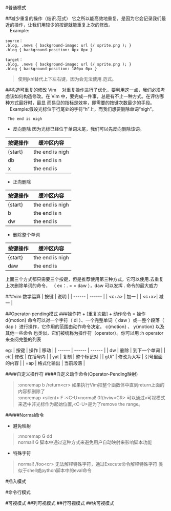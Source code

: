 #普通模式 

##减少重复的操作（结识.范式）
它之所以能高效地重复，是因为它会记录我们最
近的操作，让我们用较少的按键就能重复上次的修改。   
&emsp;Example: 
```
source：
.blog, .news { background-image: url (/ sprite.png ); }
.blog { background-position: 0px 0px }

target：
.blog, .news { background-image: url (/ sprite.png ); }
.blog { background-position: 180px 0px }
```
> 使用jkhl替代上下左右键，因为会无法使用.范式。


##构造可重复的修改 Vim
&emsp;对重复操作进行了优化，要利用这一点，我们必须考虑该如何构造修改。在 Vim
中，要完成一件事，总是有不止一种方式。在评估哪种方式最好时，最显
而易见的指标是效率，即需要的按键次数最少的手段。  
&emsp;Example:假设光标位于行尾处的字符“h”上，而我们想要删除单词“nigh”。
```
 The end is nigh
```
* 反向删除 因为光标已经位于单词末尾，我们可以先反向删除该词。 

| 按键操作 | 缓冲区内容 |
| -------- | ---------- |
| {start} | the end is nigh |
| db | the end is n |
| x | the end is |
* 正向删除 

| 按键操作 | 缓冲区内容 |
| -------- | ---------- |
| {start} | the end is nigh |
| b | the end is n |
| dw | the end is |

* 删除整个单词

| 按键操作 | 缓冲区内容 |
| -------- | ---------- |
| {start} | the end is nigh |
| daw | the end is |

上面三个方式都只需要三个按键，但是推荐使用第三种方式，它可以使用.去重复上次删除单词的命令，
（ ex：. = = daw ），daw 可以发挥 . 命令的最大威力 

###vim 数学运算 
| 按键 | 说明 | 
| ------ | ------ |
| &lt;c+a&gt; | 加一 | 
| &lt;c+x&gt;| 减一 |

##Operator-pending模式 
###操作符 + [重复次数] + 动作命令 = 操作 
d{motion} 命令可以对一个字符（ dl ）、一个完整单词（ daw ）或一整个段落（ dap
）进行操作，它作用的范围由动作命令决定。 c{motion} 、 y{motion} 以及其他一些命令
也类似，它们被统称为操作符（operator）。你可以用 :h operator 来查阅完整的列表

eg:
| 按键 | 操作 | 移动 |
| ------ | ------ | ------ | 
| dw | 删除 | 到下一个单词 |
| ci( | 修改 | 在括号内 | 
| yat | 复制 | 整个标记对 | 
| gUi" | 修改为大写 | 引号里面的内容 | 
| =ap | 格式化输出 | 当前段落 | 

####自定义操作符 
####自定义动作命令(Operator-Pending映射)
> :onoremap b /return&lt;cr&gt; 如果执行Vim把整个函数体中直到return上面的内容都删除了  
> :onoremap &lt;silent&gt; F :&lt;C-U&gt;normal! 0f(hviw&lt;CR&gt; 
> 可以通过v可视模式来选中非光标作为起始位置,&lt;C-U&gt;是为了remove the range。

#####Normal命令
* 避免映射
> :nnoremap G dd  
> normal! G 脚本中通过这种方式来避免用户自动映射来影响脚本功能
* 特殊字符
> normal! /foo&lt;cr&gt; 无法解释特殊字符，通过Execute命令解释特殊字符
> 类似于shell或python脚本中的eval命令

#插入模式



#命令行模式



#可视模式
##列可视模式
##行可视模式
##块可视模式
